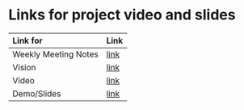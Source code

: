 # Links for project video and slides


|     Link for     | Link                              | 
|:-------------------|:----------------------------------|
|Weekly Meeting Notes| [link](https://docs.google.com/document/d/1GXyXUnTMKGIcYvyj-8aEd7spdDEeYQJQScLqdhkhCxc/edit?usp=sharing)   |
|Vision              | [link](https://docs.google.com/document/d/19BQFE9qavzx0fWWvS-5EhH40ZsDCvB0uqDrFN7ACtwo/edit?usp=sharing)   |
|Video               | [link](https://drive.google.com/file/d/1h9XxrRvQ2e1K4mKpK2Q16ccHG5-gYqTM/view?usp=drive_link)   |
|Demo/Slides         | [link](https://docs.google.com/presentation/d/12mB6Wt0_9NVAGVgqEKEsMamqNH9BfbzvOCWJjXsjpRA/edit?usp=sharing)   |

